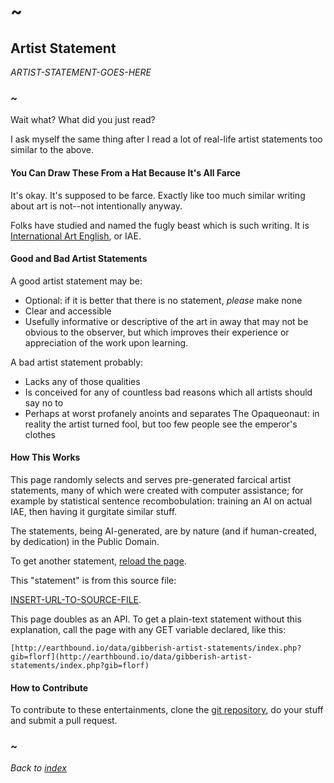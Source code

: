 # ~

## Artist Statement

_ARTIST-STATEMENT-GOES-HERE_

### ~

Wait what? What did you just read?

I ask myself the same thing after I read a lot of real-life artist statements too similar to the above.

#### You Can Draw These From a Hat Because It's All Farce
It's okay. It's supposed to be farce. Exactly like too much similar writing about art is not--not intentionally anyway.

Folks have studied and named the fugly beast which is such writing. It is [International Art English](https://www.canopycanopycanopy.com/contents/international_art_english), or IAE.

#### Good and Bad Artist Statements
A good artist statement may be:

- Optional: if it is better that there is no statement, _please_ make none
- Clear and accessible
- Usefully informative or descriptive of the art in away that may not be obvious to the observer, but which improves their experience or appreciation of the work upon learning.

A bad artist statement probably:

- Lacks any of those qualities
- Is conceived for any of countless bad reasons which all artists should say no to 
- Perhaps at worst profanely anoints and separates The Opaqueonaut: in reality the artist turned fool, but too few people see the emperor's clothes

#### How This Works

This page randomly selects and serves pre-generated farcical artist statements, many of which were created with computer assistance; for example by statistical sentence recombobulation: training an AI on actual IAE, then having it gurgitate similar stuff.

The statements, being AI-generated, are by nature (and if human-created, by dedication) in the Public Domain.

To get another statement, [reload the page](./).

This "statement" is from this source file:

[INSERT-URL-TO-SOURCE-FILE](TEXT-OF-PATH-TO-FILE.txt).

This page doubles as an API. To get a plain-text statement without this explanation, call the page with any GET variable declared, like this:

    [http://earthbound.io/data/gibberish-artist-statements/index.php?gib=florf](http://earthbound.io/data/gibberish-artist-statements/index.php?gib=florf)

#### How to Contribute

To contribute to these entertainments, clone the [git repository](https://github.com/earthbound19/gibberish_computer_generated), do your stuff and submit a pull request.

### ~

_Back to [index](../../)_